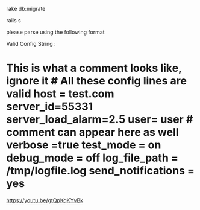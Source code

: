rake db:migrate 

rails s 

please parse using the following format 

Valid Config String : 

# This is what a comment looks like, ignore it # All these config lines are valid host = test.com server_id=55331 server_load_alarm=2.5 user= user # comment can appear here as well verbose =true test_mode = on debug_mode = off log_file_path = /tmp/logfile.log send_notifications = yes 

https://youtu.be/gtQpKqKYvBk
